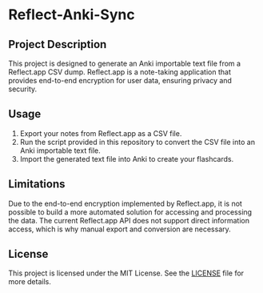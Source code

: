 # Reflect-Anki-Sync

## Project Description

This project is designed to generate an Anki importable text file from a Reflect.app CSV dump. Reflect.app is a note-taking application that provides end-to-end encryption for user data, ensuring privacy and security.

## Usage

1. Export your notes from Reflect.app as a CSV file.
2. Run the script provided in this repository to convert the CSV file into an Anki importable text file.
3. Import the generated text file into Anki to create your flashcards.

## Limitations

Due to the end-to-end encryption implemented by Reflect.app, it is not possible to build a more automated solution for accessing and processing the data. The current Reflect.app API does not support direct information access, which is why manual export and conversion are necessary.

## License

This project is licensed under the MIT License. See the [LICENSE](LICENSE) file for more details.
